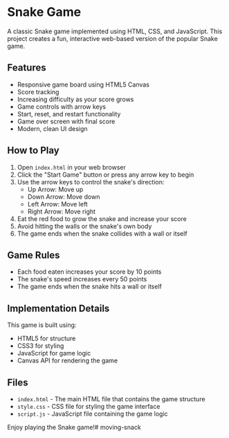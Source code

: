 # Snake Game

A classic Snake game implemented using HTML, CSS, and JavaScript. This project creates a fun, interactive web-based version of the popular Snake game.

## Features

- Responsive game board using HTML5 Canvas
- Score tracking
- Increasing difficulty as your score grows
- Game controls with arrow keys
- Start, reset, and restart functionality
- Game over screen with final score
- Modern, clean UI design

## How to Play

1. Open `index.html` in your web browser
2. Click the "Start Game" button or press any arrow key to begin
3. Use the arrow keys to control the snake's direction:
   - Up Arrow: Move up
   - Down Arrow: Move down
   - Left Arrow: Move left
   - Right Arrow: Move right
4. Eat the red food to grow the snake and increase your score
5. Avoid hitting the walls or the snake's own body
6. The game ends when the snake collides with a wall or itself

## Game Rules

- Each food eaten increases your score by 10 points
- The snake's speed increases every 50 points
- The game ends when the snake hits a wall or itself

## Implementation Details

This game is built using:
- HTML5 for structure
- CSS3 for styling
- JavaScript for game logic
- Canvas API for rendering the game

## Files

- `index.html` - The main HTML file that contains the game structure
- `style.css` - CSS file for styling the game interface
- `script.js` - JavaScript file containing the game logic

Enjoy playing the Snake game!# moving-snack
